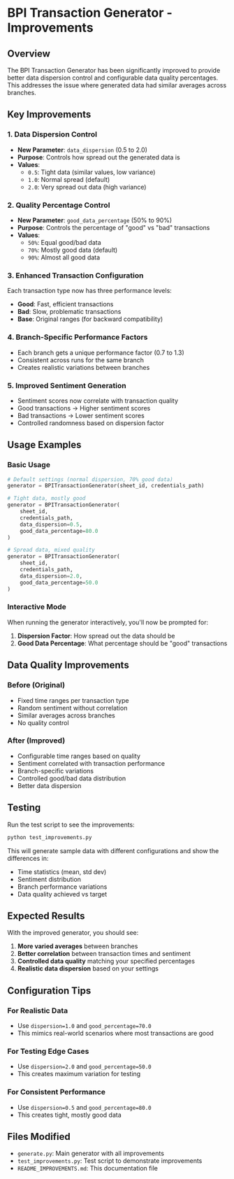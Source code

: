 # BPI Transaction Generator - Improvements

## Overview
The BPI Transaction Generator has been significantly improved to provide better data dispersion control and configurable data quality percentages. This addresses the issue where generated data had similar averages across branches.

## Key Improvements

### 1. Data Dispersion Control
- **New Parameter**: `data_dispersion` (0.5 to 2.0)
- **Purpose**: Controls how spread out the generated data is
- **Values**:
  - `0.5`: Tight data (similar values, low variance)
  - `1.0`: Normal spread (default)
  - `2.0`: Very spread out data (high variance)

### 2. Quality Percentage Control
- **New Parameter**: `good_data_percentage` (50% to 90%)
- **Purpose**: Controls the percentage of "good" vs "bad" transactions
- **Values**:
  - `50%`: Equal good/bad data
  - `70%`: Mostly good data (default)
  - `90%`: Almost all good data

### 3. Enhanced Transaction Configuration
Each transaction type now has three performance levels:
- **Good**: Fast, efficient transactions
- **Bad**: Slow, problematic transactions  
- **Base**: Original ranges (for backward compatibility)

### 4. Branch-Specific Performance Factors
- Each branch gets a unique performance factor (0.7 to 1.3)
- Consistent across runs for the same branch
- Creates realistic variations between branches

### 5. Improved Sentiment Generation
- Sentiment scores now correlate with transaction quality
- Good transactions → Higher sentiment scores
- Bad transactions → Lower sentiment scores
- Controlled randomness based on dispersion factor

## Usage Examples

### Basic Usage
```python
# Default settings (normal dispersion, 70% good data)
generator = BPITransactionGenerator(sheet_id, credentials_path)

# Tight data, mostly good
generator = BPITransactionGenerator(
    sheet_id, 
    credentials_path,
    data_dispersion=0.5,
    good_data_percentage=80.0
)

# Spread data, mixed quality
generator = BPITransactionGenerator(
    sheet_id,
    credentials_path, 
    data_dispersion=2.0,
    good_data_percentage=50.0
)
```

### Interactive Mode
When running the generator interactively, you'll now be prompted for:
1. **Dispersion Factor**: How spread out the data should be
2. **Good Data Percentage**: What percentage should be "good" transactions

## Data Quality Improvements

### Before (Original)
- Fixed time ranges per transaction type
- Random sentiment without correlation
- Similar averages across branches
- No quality control

### After (Improved)
- Configurable time ranges based on quality
- Sentiment correlated with transaction performance
- Branch-specific variations
- Controlled good/bad data distribution
- Better data dispersion

## Testing

Run the test script to see the improvements:
```bash
python test_improvements.py
```

This will generate sample data with different configurations and show the differences in:
- Time statistics (mean, std dev)
- Sentiment distribution
- Branch performance variations
- Data quality achieved vs target

## Expected Results

With the improved generator, you should see:
1. **More varied averages** between branches
2. **Better correlation** between transaction times and sentiment
3. **Controlled data quality** matching your specified percentages
4. **Realistic data dispersion** based on your settings

## Configuration Tips

### For Realistic Data
- Use `dispersion=1.0` and `good_percentage=70.0`
- This mimics real-world scenarios where most transactions are good

### For Testing Edge Cases
- Use `dispersion=2.0` and `good_percentage=50.0`
- This creates maximum variation for testing

### For Consistent Performance
- Use `dispersion=0.5` and `good_percentage=80.0`
- This creates tight, mostly good data

## Files Modified
- `generate.py`: Main generator with all improvements
- `test_improvements.py`: Test script to demonstrate improvements
- `README_IMPROVEMENTS.md`: This documentation file
